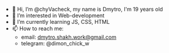 - 👋 Hi, I’m @chyVacheck, my name is Dmytro, I'm 19 years old
- 👀 I’m interested in Web-development
- 🌱 I’m currently learning JS, CSS, HTML
- 📫 How to reach me:
  - email: dmytro.shakh.work@gmail.com
  - telegram: @dimon_chick_w




<!-- - 💞️ I’m looking to collaborate on ... -->

<!---
chyVacheck/chyVacheck is a ✨ special ✨ repository because its `README.md` (this file) appears on your GitHub profile.
You can click the Preview link to take a look at your changes.
--->
